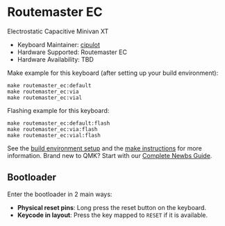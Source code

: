 # Routemaster EC

Electrostatic Capacitive Minivan XT

* Keyboard Maintainer: [cipulot](https://github.com/cipulot)
* Hardware Supported: Routemaster EC
* Hardware Availability: TBD

Make example for this keyboard (after setting up your build environment):

    make routemaster_ec:default
    make routemaster_ec:via
    make routemaster_ec:vial

Flashing example for this keyboard:

    make routemaster_ec:default:flash
    make routemaster_ec:via:flash
    make routemaster_ec:vial:flash

See the [build environment setup](https://docs.qmk.fm/#/getting_started_build_tools) and the [make instructions](https://docs.qmk.fm/#/getting_started_make_guide) for more information. Brand new to QMK? Start with our [Complete Newbs Guide](https://docs.qmk.fm/#/newbs).

## Bootloader

Enter the bootloader in 2 main ways:

* **Physical reset pins**: Long press the reset button on the keyboard.
* **Keycode in layout**: Press the key mapped to `RESET` if it is available.

